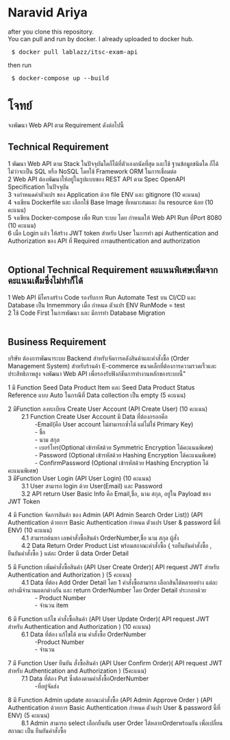 # Naravid Ariya

after you clone this repository. <br>
You can pull and run by docker. I already uploaded to docker hub.

<pre> $ docker pull lablazz/itsc-exam-api </pre>

then run 

<pre> $ docker-compose up --build </pre>

# โจทย์
จงพัฒนา Web API ตาม Requirement ดังต่อไปนี้
<br>
## Technical Requirement <br>
1 พัฒนา Web API ตาม Stack ในปัจจุบันใดก็ได้ที่ตัวเองถนัดที่สุด และใช้ ฐานข้อมูลชนิดใด ก็ได้ไม่ว่าจะเป็น SQL หรือ NoSQL โดยใช้ Framework ORM ในการเชื่อมต่อ<br>
2 Web API ต้องพัฒนาให้อยู่ในรูปแบบของ REST API ตาม Spec OpenAPI Specification ในปัจจุบัน<br>
3 จงกำหนดค่าตัวแปร ของ Application ด้วย file ENV  และ gitignore  (10 คะแนน) <br>
4 จงเขียน Dockerfile และ เลือกใช้ Base Image ที่เหมาะสมและ กิน resource น้อย (10 คะแนน)<br>
5 จงเขียน Docker-compose เพื่อ Run ระบบ โดย กำหนดให้ Web API  Run ที่Port  8080  (10 คะแนน)<br>
6 เมื่อ Login แล้ว ให้สร้าง JWT token สำหรับ User  ในการทำ api Authentication and Authorization ของ API ที่ Required การauthentication and authorization <br>
<br>

## Optional Technical Requirement คะแนนพิเศษเพิ่มจากคะแนนเต็มซึ่งไม่ทำก็ได้<br>
1 Web API มีโครงสร้าง Code รองรับการ Run Automate Test   บน CI/CD และ Database เป็น Inmemmory เมื่อ กำหนด ตัวแปร ENV RunMode = test<br>
2 ใช้ Code First ในการพัฒนา และ มีการทำ Database Migration<br>
<br>

## Business Requirement <br>
บริษัท ต้องการพัฒนาระบบ Backend สำหรับจัดการคลังสินค้าและคำสั่งซื้อ (Order Management System) สำหรับร้านค้า E-commerce ขนาดเล็กที่ต้องการความรวดเร็วและประสิทธิภาพสูง จงพัฒนา Web API เพื่อรองรับฟังก์ชันการทำงานหลักของระบบนี้"<br>

1 มี Function Seed Data Product Item และ Seed Data Product Status Reference  แบบ Auto ในกรณีที่ Data collection เป็น empty  (5 คะแนน)

2 มีFunction ลงทะเบียน Create User Account (API Create User)   (10 คะแนน) <br>
&nbsp;&nbsp;&nbsp;&nbsp;&nbsp;&nbsp;&nbsp;&nbsp;2.1 Function Create User Account  มี Data ที่ต้องกรอกคือ<br>
&nbsp;&nbsp;&nbsp;&nbsp;&nbsp;&nbsp;&nbsp;&nbsp;&nbsp;&nbsp;&nbsp;&nbsp;&nbsp;&nbsp;&nbsp;&nbsp;-Email(คือ User account ไม่สามารถซ้ำได้ แต่ไม่ใช่ Primary Key)<br>
&nbsp;&nbsp;&nbsp;&nbsp;&nbsp;&nbsp;&nbsp;&nbsp;&nbsp;&nbsp;&nbsp;&nbsp;&nbsp;&nbsp;&nbsp;&nbsp;- ชื่อ<br>
&nbsp;&nbsp;&nbsp;&nbsp;&nbsp;&nbsp;&nbsp;&nbsp;&nbsp;&nbsp;&nbsp;&nbsp;&nbsp;&nbsp;&nbsp;&nbsp;- นาม สกุล <br>
&nbsp;&nbsp;&nbsp;&nbsp;&nbsp;&nbsp;&nbsp;&nbsp;&nbsp;&nbsp;&nbsp;&nbsp;&nbsp;&nbsp;&nbsp;&nbsp;- เบอร์โทร(Optional เข้ารหัสด้วย Symmetric Encryption ได้คะแนนพิเศษ)<br>
&nbsp;&nbsp;&nbsp;&nbsp;&nbsp;&nbsp;&nbsp;&nbsp;&nbsp;&nbsp;&nbsp;&nbsp;&nbsp;&nbsp;&nbsp;&nbsp;- Password (Optional เข้ารหัสด้วย Hashing Encryption ได้คะแนนพิเศษ)<br>
&nbsp;&nbsp;&nbsp;&nbsp;&nbsp;&nbsp;&nbsp;&nbsp;&nbsp;&nbsp;&nbsp;&nbsp;&nbsp;&nbsp;&nbsp;&nbsp;- ConfirmPassword (Optional เข้ารหัสด้วย Hashing Encryption ได้คะแนนพิเศษ)<br>
3 มีFunction User Login (API User Login)  (10 คะแนน)<br>
&nbsp;&nbsp;&nbsp;&nbsp;&nbsp;&nbsp;&nbsp;&nbsp;3.1 User สามารถ login ด้วย User(Email) และ Password<br>
&nbsp;&nbsp;&nbsp;&nbsp;&nbsp;&nbsp;&nbsp;&nbsp;3.2 API return User Basic Info คือ Email,ชื่อ, นาม สกุล, อยู่ใน Payload ของ JWT Token<br>

4 มี Function จัดการสินค้า ของ Admin (API Admin Search Order List)) (API Authentication ด้วยการ  Basic Authentication  กำหนด ตัวแปร User & password นี้ที่ ENV)  (10 คะแนน) <br>
&nbsp;&nbsp;&nbsp;&nbsp;&nbsp;&nbsp;&nbsp;&nbsp;4.1 สามารถค้นหา เลขคำสั่งซื้อสินค้า  OrderNumber,ชื่อ นาม สกุล ผู้สั่ง<br>
&nbsp;&nbsp;&nbsp;&nbsp;&nbsp;&nbsp;&nbsp;&nbsp;4.2 Data Return Order Product List พร้อมสถาณะคำสั่งซื้อ { รอยืนยันคำสั่งซื้อ , ยืนยันคำสั่งซื้อ }  แต่ละ Order มี data Order Detail<Order> <br>

5 มี Function เพิ่มคำสั่งซื้อสินค้า (API User Create Order)( API request JWT สำหรับ Authentication and Authorization )  (5 คะแนน) <br>
&nbsp;&nbsp;&nbsp;&nbsp;&nbsp;&nbsp;&nbsp;&nbsp;4.1 Data ที่ต้อง Add Order Detail โดย 1 คำสั่งซื้อสามารถ เลือกสินได้หลายอย่าง แต่ละอย่างมีจำนวนแตกต่างกัน และ return OrderNumber โดย Order Detail         		ประกอบด้วย<br>
&nbsp;&nbsp;&nbsp;&nbsp;&nbsp;&nbsp;&nbsp;&nbsp;&nbsp;&nbsp;&nbsp;&nbsp;&nbsp;&nbsp;&nbsp;&nbsp;- Product Number <br>
&nbsp;&nbsp;&nbsp;&nbsp;&nbsp;&nbsp;&nbsp;&nbsp;&nbsp;&nbsp;&nbsp;&nbsp;&nbsp;&nbsp;&nbsp;&nbsp;- จำนวน item<br>

6 มี Function แก้ไข คำสั่งซื้อสินค้า (API User Update Order)( API request JWT สำหรับ Authentication and Authorization )  (10 คะแนน) <br>
&nbsp;&nbsp;&nbsp;&nbsp;&nbsp;&nbsp;&nbsp;&nbsp;6.1 Data ที่ต้อง แก้ไขได้ ตาม คำสั่งซื้อ OrderNumber<br>
&nbsp;&nbsp;&nbsp;&nbsp;&nbsp;&nbsp;&nbsp;&nbsp;&nbsp;&nbsp;&nbsp;&nbsp;&nbsp;&nbsp;&nbsp;&nbsp;-Product Number <br>
&nbsp;&nbsp;&nbsp;&nbsp;&nbsp;&nbsp;&nbsp;&nbsp;&nbsp;&nbsp;&nbsp;&nbsp;&nbsp;&nbsp;&nbsp;&nbsp;- จำนวน<br>

7 มี Function User ยืนยัน สั่งซื้อสินค้า (API User Confirm Order)( API request JWT สำหรับ Authentication and Authorization )  (5คะแนน) <br>
&nbsp;&nbsp;&nbsp;&nbsp;&nbsp;&nbsp;&nbsp;&nbsp;7.1 Data ที่ต้อง Put ซึ่งต้องตามคำสั่งซื้อOrderNumber <br>
&nbsp;&nbsp;&nbsp;&nbsp;&nbsp;&nbsp;&nbsp;&nbsp;&nbsp;&nbsp;&nbsp;&nbsp;&nbsp;&nbsp;&nbsp;&nbsp;-ที่อยู่จัดส่ง<br>

8 มี Function Admin  update สถาณะคำสั่งซื้อ (API Admin Approve Order ) (API Authentication ด้วยการ  Basic Authentication กำหนด ตัวแปร User & password นี้ที่ ENV)  (5 คะแนน) <br>
&nbsp;&nbsp;&nbsp;&nbsp;&nbsp;&nbsp;&nbsp;&nbsp;8.1 Admin สามารถ select เลือกยืนยัน user Order  ได้หลายOrderพร้อมกัน เพื่อเปลี่ยน สถาณะ เป็น  ยืนยันคำสั่งซื้อ<br>

